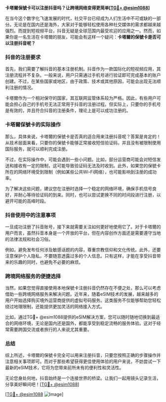 **卡塔爾保號卡可以注册抖音吗？让跨境网络变得更简单[[TG💪+ @esim1088](https://t.me/s/esim1088)]**

在当今这个数字化飞速发展的时代，社交平台已经成为人们生活中不可或缺的一部分。无论是在国内还是海外，大家对于能够轻松使用各种社交媒体的需求都越来越强烈。而提到短视频平台，抖音无疑是全球范围内最受欢迎的应用之一。然而，如果你是一名生活在卡塔爾的朋友，可能会有这样一个疑问：**卡塔爾的保號卡是否可以注册抖音呢？**

### 抖音的注册要求

首先，我们需要了解抖音的基本注册机制。抖音作为一款国际化的短视频应用，其注册流程并不复杂。一般来说，用户只需通过手机号进行验证即可完成基本的账户创建。不过，在某些国家或地区，由于政策、技术或其他原因，可能会出现无法顺利注册的情况。

卡塔爾作为一个相对保守的国家，其互联网监管体系较为严格。因此，有些用户可能会担心自己的手机号无法正常用于抖音的注册过程。但实际上，只要你的手机号是有效的，并且符合抖音的注册条件，理论上是可以成功注册的。

### 卡塔爾保號卡的实际操作

那么，具体来说，卡塔爾的保號卡是否真的适合用来注册抖音呢？答案是肯定的！从技术层面来看，只要你的保號卡能够正常接收短信验证码，并且没有被限制使用国际服务，就可以顺利完成注册。

不过，在实际操作中，可能会遇到一些小问题。比如，部分运营商可能会对短信发送和接收有一定的限制，这可能导致验证码无法及时收到。此外，如果您的保號卡所在的网络环境受到限制（例如某些公共Wi-Fi网络），也可能影响到注册的成功率。

为了解决这些问题，建议您在注册时选择一个稳定的网络环境，确保手机信号良好，并耐心等待验证码的到来。同时，也可以尝试更换不同的时间段进行注册，以避开可能的高峰时段。

### 抖音使用中的注意事项

一旦成功注册了抖音账号，接下来就需要关注如何更好地使用它了。对于卡塔爾的用户而言，虽然抖音本身是一个开放的平台，但在内容创作方面还是需要遵守当地的法律法规和社会习俗。

例如，避免发布任何涉及敏感话题的内容，尊重宗教信仰和文化传统。此外，还要注意保护个人隐私，不要随意透露过多的个人信息。只有这样，才能在享受抖音带来的乐趣的同时，也避免不必要的麻烦。

### 跨境网络服务的便捷选择

当然，如果您觉得直接使用本地保號卡注册抖音仍然存在不便之处，那么可以考虑借助一些跨境网络服务来解决问题。近年来，随着eSIM技术的发展，越来越多的用户开始选择购买境外运营商提供的虚拟号码服务。这类服务不仅能够帮助您轻松绕过地理限制，还能提供更加灵活的网络接入方式。

比如，通过TG💪+ @esim1088提供的eSIM解决方案，您可以随时随地切换到最适合的网络环境，无论是国内还是国外，都能享受到稳定流畅的服务体验。这对于经常需要跨国交流或者旅行的人来说尤其重要。

### 总结

综上所述，卡塔爾的保號卡完全可以用来注册抖音，只要您按照正确的步骤操作并注意相关事项即可。而对于那些希望获得更佳使用体验的用户来说，不妨尝试一下最新的eSIM技术，它将为您带来前所未有的便利性和灵活性。

无论您身处何地，抖音始终是一个连接世界的桥梁。让我们一起用镜头记录生活，分享美好瞬间吧！[[TG💪+ @esim1088](https://t.me/s/esim1088)]

[[TG💪+ @esim1088](https://t.me/s/esim1088) ![Image](https://i.postimg.cc/4NQfJmqS/Snipaste-2025-05-13-00-14-12.png)]